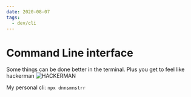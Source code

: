 ```yaml
---
date: 2020-08-07
tags:
  - dev/cli
---
```


# Command Line interface

Some things can be done better in the terminal. Plus you get to feel like hackerman ![HACKERMAN](https://media.giphy.com/media/RyXVu4ZW454IM/source.gif)

My personal cli: `npx dnnsmnstrr`
